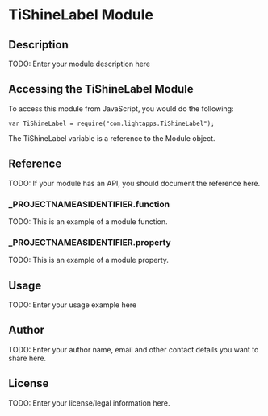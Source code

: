 # TiShineLabel Module

## Description

TODO: Enter your module description here

## Accessing the TiShineLabel Module

To access this module from JavaScript, you would do the following:

	var TiShineLabel = require("com.lightapps.TiShineLabel");

The TiShineLabel variable is a reference to the Module object.	

## Reference

TODO: If your module has an API, you should document
the reference here.

### ___PROJECTNAMEASIDENTIFIER__.function

TODO: This is an example of a module function.

### ___PROJECTNAMEASIDENTIFIER__.property

TODO: This is an example of a module property.

## Usage

TODO: Enter your usage example here

## Author

TODO: Enter your author name, email and other contact
details you want to share here. 

## License

TODO: Enter your license/legal information here.
